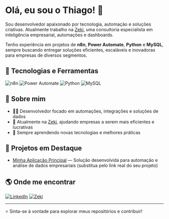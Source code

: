 # Olá, eu sou o Thiago! 👋

Sou desenvolvedor apaixonado por tecnologia, automação e soluções criativas. Atualmente trabalho na [Zeki](https://zeki.com.br/), uma consultoria especialista em inteligência empresarial, automações e dashboards.

Tenho experiência em projetos de **n8n**, **Power Automate**, **Python** e **MySQL**, sempre buscando entregar soluções eficientes, escaláveis e inovadoras para empresas de diversos segmentos.

## 🚀 Tecnologias e Ferramentas

![n8n](https://img.shields.io/badge/-n8n-FE6A16?logo=n8n&logoColor=fff&style=flat)
![Power Automate](https://img.shields.io/badge/-Power%20Automate-0066FF?logo=microsoft-power-automate&logoColor=fff&style=flat)
![Python](https://img.shields.io/badge/-Python-3776AB?logo=python&logoColor=fff&style=flat)
![MySQL](https://img.shields.io/badge/-MySQL-4479A1?logo=mysql&logoColor=fff&style=flat)

## 💼 Sobre mim

- 👨‍💻 Desenvolvedor focado em automações, integrações e soluções de dados
- 🤝 Atualmente na [Zeki](https://zeki.com.br/), ajudando empresas a serem mais eficientes e lucrativas
- 🌱 Sempre aprendendo novas tecnologias e melhores práticas

## 🌟 Projetos em Destaque

- [Minha Aplicação Principal](https://link-da-sua-aplicacao.com) — Solução desenvolvida para automação e análise de dados empresariais (substitua pelo link real do seu projeto)

## 🌎 Onde me encontrar

[![LinkedIn](https://img.shields.io/badge/-LinkedIn-0077B5?logo=linkedin&logoColor=fff&style=flat)](https://www.linkedin.com/in/thiago-augusto-6b5b90218/)
[![Zeki](https://img.shields.io/badge/-Zeki-24292F?logo=google-chrome&logoColor=fff&style=flat)](https://zeki.com.br/)

---

⭐️ Sinta-se à vontade para explorar meus repositórios e contribuir! 